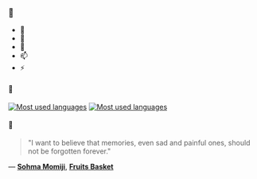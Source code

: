 ### 👋

- 🔭
- 🌱
- 💬
- 📫
- ⚡

#### 🧏

[![Most used languages](https://github-readme-stats-aynah.vercel.app/api/top-langs/?username=aynh&theme=solarized-dark&langs_count=6&layout=compact&hide_title=true)](https://github.com/anuraghazra/github-readme-stats#gh-dark-mode-only)
[![Most used languages](https://github-readme-stats-aynah.vercel.app/api/top-langs/?username=aynh&theme=solarized-light&langs_count=6&layout=compact&hide_title=true)](https://github.com/anuraghazra/github-readme-stats#gh-light-mode-only)

#### 💬

> "I want to believe that memories, even sad and painful ones, should not be forgotten forever."

&mdash; [**Sohma Momiji**](https://myanimelist.net/character.php?q=Sohma%20Momiji&cat=character), [**Fruits Basket**](https://myanimelist.net/search/all?q=Fruits%20Basket&cat=all)
